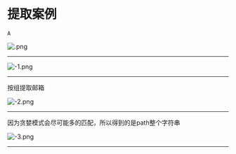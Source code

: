 # 提取案例

`A`

![.png](image/.png)

---

![-1.png](image/-1.png)

---

按组提取邮箱

![-2.png](image/-2.png)

---

因为贪婪模式会尽可能多的匹配，所以得到的是path整个字符串

![-3.png](image/-3.png)

---
